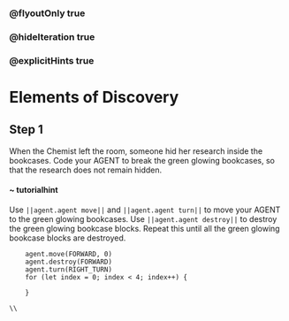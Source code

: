 ### @flyoutOnly true
### @hideIteration true
### @explicitHints true

# Elements of Discovery

## Step 1
When the Chemist left the room, someone hid her research inside the bookcases. Code your AGENT to break the green glowing bookcases, so that the research does not remain hidden.

#### ~ tutorialhint 
Use ``||agent.agent move||`` and ``||agent.agent turn||`` to move your AGENT to the green glowing bookcases. Use ``||agent.agent destroy||`` to destroy the green glowing bookcase blocks. Repeat this until all the green glowing bookcase blocks are destroyed.

```ghost
    agent.move(FORWARD, 0)
    agent.destroy(FORWARD)
    agent.turn(RIGHT_TURN)
    for (let index = 0; index < 4; index++) {
    	
    }
```
```template
\\
```
```package
```
